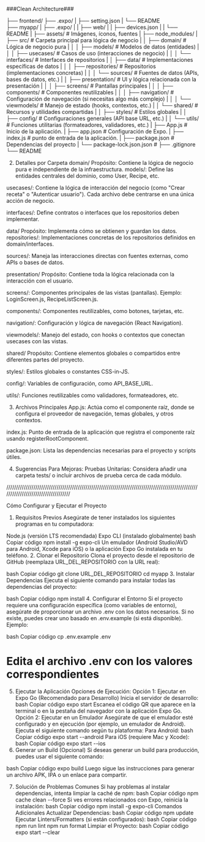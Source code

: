  ###Clean Architecture###

├── frontend/
    ├── .expo/
    |    ├── setting.json
    |    └── README      
    ├── myapp/
    |   ├── .expo/
    |   |    ├── web/
    |   |    ├── devices.json
    |   |    └── README 
    |   ├── assets/                      # Imágenes, íconos, fuentes
    |   ├── node_modules/
    |   ├── src/                         # Carpeta principal para lógica de negocio
    |   │   ├── domain/                  # Lógica de negocio pura
    |   │   │   ├── models/              # Modelos de datos (entidades)
    |   │   │   ├── usecases/            # Casos de uso (interacciones de negocio)
    |   │   │   └── interfaces/          # Interfaces de repositorios
    |   │   ├── data/                    # Implementaciones específicas de datos
    |   │   │   ├── repositories/        # Repositorios (implementaciones concretas)
    |   │   │   └── sources/             # Fuentes de datos (APIs, bases de datos, etc.)
    |   │   ├── presentation/            # UI y lógica relacionada con la presentación
    |   │   │   ├── screens/             # Pantallas principales
    |   │   │   ├── components/          # Componentes reutilizables
    |   │   │   ├── navigation/          # Configuración de navegación (si necesitas algo más complejo)
    |   │   │   └── viewmodels/          # Manejo de estado (hooks, contextos, etc.)
    |   │   └── shared/                  # Recursos y utilidades compartidas
    |   │       ├── styles/              # Estilos globales
    |   │       ├── config/              # Configuraciones generales (API base URL, etc.)
    |   │       └── utils/               # Funciones utilitarias (formateadores, validadores, etc.)
    |   ├── App.js                       # Inicio de la aplicación.
    |   ├── app.json                     # Configuración de Expo.
    |   ├── index.js                     # punto de entrada de la aplicación.
    |   ├── package.json                 # Dependencias del proyecto
    |   └── package-lock.json.json       #
    ├── .gitignore
    └── README

2. Detalles por Carpeta
domain/
Propósito: Contiene la lógica de negocio pura e independiente de la infraestructura.
models/:
Define las entidades centrales del dominio, como User, Recipe, etc.

usecases/:
Contiene la lógica de interacción del negocio (como "Crear receta" o "Autenticar usuario").
Cada archivo debe centrarse en una única acción de negocio.

interfaces/:
Define contratos o interfaces que los repositorios deben implementar.

data/
Propósito: Implementa cómo se obtienen y guardan los datos.
repositories/:
Implementaciones concretas de los repositorios definidos en domain/interfaces.

sources/:
Maneja las interacciones directas con fuentes externas, como APIs o bases de datos.

presentation/
Propósito: Contiene toda la lógica relacionada con la interacción con el usuario.

screens/:
Componentes principales de las vistas (pantallas).
Ejemplo: LoginScreen.js, RecipeListScreen.js.

components/:
Componentes reutilizables, como botones, tarjetas, etc.

navigation/:
Configuración y lógica de navegación (React Navigation).

viewmodels/:
Manejo del estado, con hooks o contextos que conectan usecases con las vistas.

shared/
Propósito: Contiene elementos globales o compartidos entre diferentes partes del proyecto.

styles/:
Estilos globales o constantes CSS-in-JS.

config/:
Variables de configuración, como API_BASE_URL.

utils/:
Funciones reutilizables como validadores, formateadores, etc.

3. Archivos Principales
App.js:
Actúa como el componente raíz, donde se configura el proveedor de navegación, temas globales, y otros contextos.

index.js:
Punto de entrada de la aplicación que registra el componente raíz usando registerRootComponent.

package.json:
Lista las dependencias necesarias para el proyecto y scripts útiles.

4. Sugerencias Para Mejoras:
Pruebas Unitarias:
Considera añadir una carpeta tests/ o incluir archivos de prueba cerca de cada módulo.


////////////////////////////////////////////////////////////////////////////////////////////////////////////////////////////////////

Cómo Configurar y Ejecutar el Proyecto
1. Requisitos Previos
Asegúrate de tener instalados los siguientes programas en tu computadora:

Node.js (versión LTS recomendada)
Expo CLI (instalado globalmente)
bash
Copiar código
npm install -g expo-cli
Un emulador (Android Studio/AVD para Android, Xcode para iOS) o la aplicación Expo Go instalada en tu teléfono.
2. Clonar el Repositorio
Clona el proyecto desde el repositorio de GitHub (reemplaza URL_DEL_REPOSITORIO con la URL real):

bash
Copiar código
git clone URL_DEL_REPOSITORIO
cd myapp
3. Instalar Dependencias
Ejecuta el siguiente comando para instalar todas las dependencias del proyecto:

bash
Copiar código
npm install
4. Configurar el Entorno
Si el proyecto requiere una configuración específica (como variables de entorno), asegúrate de proporcionar un archivo .env con los datos necesarios. Si no existe, puedes crear uno basado en .env.example (si está disponible).
Ejemplo:

bash
Copiar código
cp .env.example .env
# Edita el archivo .env con los valores correspondientes
5. Ejecutar la Aplicación
Opciones de Ejecución:
Opción 1: Ejecutar en Expo Go (Recomendado para Desarrollo)
Inicia el servidor de desarrollo:
bash
Copiar código
expo start
Escanea el código QR que aparece en la terminal o en la pestaña del navegador con la aplicación Expo Go.
Opción 2: Ejecutar en un Emulador
Asegúrate de que el emulador esté configurado y en ejecución (por ejemplo, un emulador de Android).
Ejecuta el siguiente comando según tu plataforma:
Para Android:
bash
Copiar código
expo start --android
Para iOS (requiere Mac y Xcode):
bash
Copiar código
expo start --ios
6. Generar un Build (Opcional)
Si deseas generar un build para producción, puedes usar el siguiente comando:

bash
Copiar código
expo build
Luego sigue las instrucciones para generar un archivo APK, IPA o un enlace para compartir.

7. Solución de Problemas Comunes
Si hay problemas al instalar dependencias, intenta limpiar la caché de npm:
bash
Copiar código
npm cache clean --force
Si ves errores relacionados con Expo, reinicia la instalación:
bash
Copiar código
npm install -g expo-cli
Comandos Adicionales
Actualizar Dependencias:
bash
Copiar código
npm update
Ejecutar Linters/Formatters (si están configurados):
bash
Copiar código
npm run lint
npm run format
Limpiar el Proyecto:
bash
Copiar código
expo start --clear